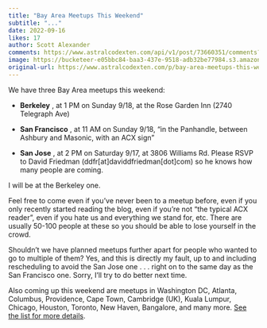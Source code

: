 ```yaml
---
title: "Bay Area Meetups This Weekend"
subtitle: "..."
date: 2022-09-16
likes: 17
author: Scott Alexander
comments: https://www.astralcodexten.com/api/v1/post/73660351/comments?&all_comments=true
image: https://bucketeer-e05bbc84-baa3-437e-9518-adb32be77984.s3.amazonaws.com/public/images/a9a4a438-5dff-49a2-9cdb-5ecee76a0600_1008x758.webp
original-url: https://www.astralcodexten.com/p/bay-area-meetups-this-weekend
---
```

We have three Bay Area meetups this weekend:

  * **Berkeley** , at 1 PM on Sunday 9/18, at the Rose Garden Inn (2740 Telegraph Ave)

  * **San Francisco** , at 11 AM on Sunday 9/18, “in the Panhandle, between Ashbury and Masonic, with an ACX sign”

  * **San Jose** , at 2 PM on Saturday 9/17, at 3806 Williams Rd. Please RSVP to David Friedman (ddfr[at]daviddfriedman[dot]com) so he knows how many people are coming.




I will be at the Berkeley one.

Feel free to come even if you’ve never been to a meetup before, even if you only recently started reading the blog, even if you’re not “the typical ACX reader”, even if you hate us and everything we stand for, etc. There are usually 50-100 people at these so you should be able to lose yourself in the crowd.

Shouldn’t we have planned meetups further apart for people who wanted to go to multiple of them? Yes, and this is directly my fault, up to and including rescheduling to avoid the San Jose one . . . right on to the same day as the San Francisco one. Sorry, I’ll try to do better next time.

Also coming up this weekend are meetups in Washington DC, Atlanta, Columbus, Providence, Cape Town, Cambridge (UK), Kuala Lumpur, Chicago, Houston, Toronto, New Haven, Bangalore, and many more. [See the list for more details](https://astralcodexten.substack.com/p/meetups-everywhere-2022-times-and).
